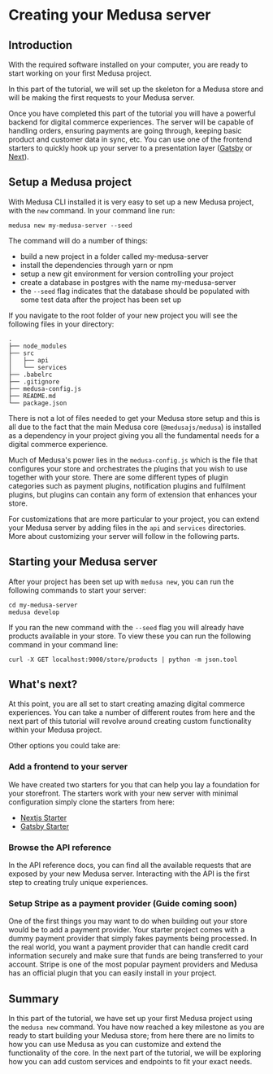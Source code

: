 # Creating your Medusa server

## Introduction
With the required software installed on your computer, you are ready to start working on your first Medusa project.

In this part of the tutorial, we will set up the skeleton for a Medusa store and will be making the first requests to your Medusa server.

Once you have completed this part of the tutorial you will have a powerful backend for digital commerce experiences. The server will be capable of handling orders, ensuring payments are going through, keeping basic product and customer data in sync, etc. You can use one of the frontend starters to quickly hook up your server to a presentation layer ([Gatsby](https://github.com/medusajs/gatsby-starter-medusa) or [Next](https://github.com/medusajs/nextjs-starter-medusa)).

## Setup a Medusa project
With Medusa CLI installed it is very easy to set up a new Medusa project, with the `new` command. In your command line run:

```shell
medusa new my-medusa-server --seed
```

The command will do a number of things:
- build a new project in a folder called my-medusa-server
- install the dependencies through yarn or npm
- setup a new git environment for version controlling your project
- create a database in postgres with the name my-medusa-server
- the `--seed` flag indicates that the database should be populated with some test data after the project has been set up

If you navigate to the root folder of your new project you will see the following files in your directory:
```
.
├── node_modules
├── src
│   ├── api
│   └── services
├── .babelrc
├── .gitignore
├── medusa-config.js
├── README.md
└── package.json
```
There is not a lot of files needed to get your Medusa store setup and this is all due to the fact that the main Medusa core (`@medusajs/medusa`) is installed as a dependency in your project giving you all the fundamental needs for a digital commerce experience. 

Much of Medusa's power lies in the `medusa-config.js` which is the file that configures your store and orchestrates the plugins that you wish to use together with your store. There are some different types of plugin categories such as payment plugins, notification plugins and fulfilment plugins, but plugins can contain any form of extension that enhances your store. 

For customizations that are more particular to your project, you can extend your Medusa server by adding files in the `api` and `services` directories. More about customizing your server will follow in the following parts.

## Starting your Medusa server
After your project has been set up with `medusa new`, you can run the following commands to start your server:
```shell
cd my-medusa-server
medusa develop
```

If you ran the new command with the `--seed` flag you will already have products available in your store. To view these you can run the following command in your command line:


```shell
curl -X GET localhost:9000/store/products | python -m json.tool
```

## What's next?
At this point, you are all set to start creating amazing digital commerce experiences. You can take a number of different routes from here and the next part of this tutorial will revolve around creating custom functionality within your Medusa project. 

Other options you could take are:

### Add a frontend to your server
We have created two starters for you that can help you lay a foundation for your storefront. The starters work with your new server with minimal configuration simply clone the starters from here:
- [Nextjs Starter](https://github.com/medusajs/nextjs-starter-medusa)
- [Gatsby Starter](https://github.com/medusajs/gatsby-starter-medusa)

### Browse the API reference
In the API reference docs, you can find all the available requests that are exposed by your new Medusa server. Interacting with the API is the first step to creating truly unique experiences.

### Setup Stripe as a payment provider (Guide coming soon)
One of the first things you may want to do when building out your store would be to add a payment provider. Your starter project comes with a dummy payment provider that simply fakes payments being processed. In the real world, you want a payment provider that can handle credit card information securely and make sure that funds are being transferred to your account. Stripe is one of the most popular payment providers and Medusa has an official plugin that you can easily install in your project.

## Summary
In this part of the tutorial, we have set up your first Medusa project using the `medusa new` command. You have now reached a key milestone as you are ready to start building your Medusa store; from here there are no limits to how you can use Medusa as you can customize and extend the functionality of the core. In the next part of the tutorial, we will be exploring how you can add custom services and endpoints to fit your exact needs.


